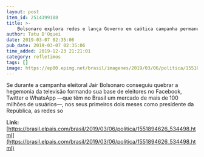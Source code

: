 ```yaml
---
layout: post
item_id: 2514399108
title: >-
    Bolsonaro explora redes e lança Governo em caótica campanha permanente
author: Tatu D'Oquei
date: 2019-03-07 02:35:06
pub_date: 2019-03-07 02:35:06
time_added: 2019-12-23 21:21:01
category: refletimos
tags: []
image: https://ep00.epimg.net/brasil/imagenes/2019/03/06/politica/1551894626_534498_1551919860_rrss_normal.jpg
---
```


Se durante a campanha eleitoral Jair Bolsonaro conseguiu quebrar a hegemonia da televisão formando sua base de eleitores no Facebook, Twitter e WhatsApp —que têm no Brasil um mercado de mais de 100 milhões de usuários—, nos seus primeiros dois meses como presidente da República, as redes so

**Link:** [https://brasil.elpais.com/brasil/2019/03/06/politica/1551894626_534498.html](https://brasil.elpais.com/brasil/2019/03/06/politica/1551894626_534498.html)

